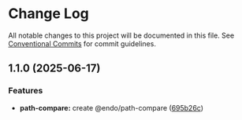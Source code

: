 # Change Log

All notable changes to this project will be documented in this file.
See [Conventional Commits](https://conventionalcommits.org) for commit guidelines.

## 1.1.0 (2025-06-17)


### Features

* **path-compare:** create @endo/path-compare ([695b26c](https://github.com/endojs/endo/commit/695b26c42cf61ec23f63c58025a12e802f4d06eb))

